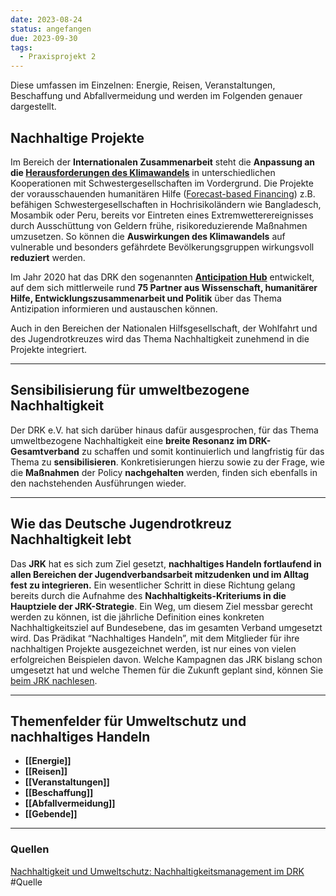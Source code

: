 ```yaml
---
date: 2023-08-24
status: angefangen
due: 2023-09-30
tags:
  - Praxisprojekt 2
---
```


Diese umfassen im Einzelnen: Energie, Reisen, Veranstaltungen, Beschaffung und Abfallvermeidung und werden im Folgenden genauer dargestellt.

## Nachhaltige Projekte

Im Bereich der **Internationalen Zusammenarbeit** steht die **Anpassung an die [Herausforderungen des Klimawandels](https://hilfe-weltweit/was-wir-tun/klimawandel-folgen/ "DRK-Schwerpunkte zur Anpassung an den Klimawandel")** in unterschiedlichen Kooperationen mit Schwestergesellschaften im Vordergrund. Die Projekte der vorausschauenden humanitären Hilfe ([Forecast-based Financing](https://hilfe-weltweit/was-wir-tun/vorausschauende-humanitaere-hilfe/ "Vorausschauende humanitäre Hilfe")) z.B. befähigen Schwestergesellschaften in Hochrisikoländern wie Bangladesch, Mosambik oder Peru, bereits vor Eintreten eines Extremwetterereignisses durch Ausschüttung von Geldern frühe, risikoreduzierende Maßnahmen umzusetzen. So können die **Auswirkungen des Klimawandels** auf vulnerable und besonders gefährdete Bevölkerungsgruppen wirkungsvoll **reduziert** werden.

Im Jahr 2020 hat das DRK den sogenannten **[Anticipation Hub](http://www.anticipation-hub.org)** entwickelt, auf dem sich mittlerweile rund **75 Partner aus Wissenschaft, humanitärer Hilfe, Entwicklungszusammenarbeit und Politik** über das Thema Antizipation informieren und austauschen können.

Auch in den Bereichen der Nationalen Hilfsgesellschaft, der Wohlfahrt und des Jugendrotkreuzes wird das Thema Nachhaltigkeit zunehmend in die Projekte integriert.

---

## Sensibilisierung für umweltbezogene Nachhaltigkeit

Der DRK e.V. hat sich darüber hinaus dafür ausgesprochen, für das Thema umweltbezogene Nachhaltigkeit eine **breite Resonanz im DRK-Gesamtverband** zu schaffen und somit kontinuierlich und langfristig für das Thema zu **sensibilisieren**. Konkretisierungen hierzu sowie zu der Frage, wie die **Maßnahmen** der Policy **nachgehalten** werden, finden sich ebenfalls in den nachstehenden Ausführungen wieder.

---

## Wie das Deutsche Jugendrotkreuz Nachhaltigkeit lebt

Das **JRK** hat es sich zum Ziel gesetzt, **nachhaltiges Handeln fortlaufend in allen Bereichen der Jugendverbandsarbeit mitzudenken und im Alltag fest zu integrieren.** Ein wesentlicher Schritt in diese Richtung gelang bereits durch die Aufnahme des **Nachhaltigkeits-Kriteriums in die Hauptziele der JRK-Strategie**. Ein Weg, um diesem Ziel messbar gerecht werden zu können, ist die jährliche Definition eines konkreten Nachhaltigkeitsziel auf Bundesebene, das im gesamten Verband umgesetzt wird. Das Prädikat “Nachhaltiges Handeln”, mit dem Mitglieder für ihre nachhaltigen Projekte ausgezeichnet werden, ist nur eines von vielen erfolgreichen Beispielen davon. Welche Kampagnen das JRK bislang schon umgesetzt hat und welche Themen für die Zukunft geplant sind, können Sie [beim JRK nachlesen](https://jugendrotkreuz.de/das-jugendrotkreuz/jrk-strategie/nachhaltigkeit "Nachhaltigkeit beim JRK").

---

## Themenfelder für Umweltschutz und nachhaltiges Handeln

-  **[[Energie]]**
-  **[[Reisen]]**
-  **[[Veranstaltungen]]**
-  **[[Beschaffung]]**
-  **[[Abfallvermeidung]]**
-  **[[Gebende]]**

---
### Quellen
[Nachhaltigkeit und Umweltschutz: Nachhaltigkeitsmanagement im DRK](https://www.drk.de/das-drk/auftrag-ziele-aufgaben-und-selbstverstaendnis-des-drk/nachhaltigkeitsmanagement/)
#Quelle 

